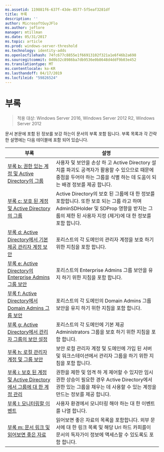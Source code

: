 ```yaml
---
ms.assetid: 119881f6-637f-43de-8577-5f5eaf3281df
title: 부록
description: ''
author: MicrosoftGuyJFlo
ms.author: joflore
manager: mtillman
ms.date: 05/31/2017
ms.topic: article
ms.prod: windows-server-threshold
ms.technology: identity-adds
ms.openlocfilehash: 74fc677c8855e1f66913102f321a1e6f46b2a698
ms.sourcegitcommit: 0d0b32c8986ba7db9536e0b8648d4ddf9b03e452
ms.translationtype: MT
ms.contentlocale: ko-KR
ms.lasthandoff: 04/17/2019
ms.locfileid: "59826524"
---
```

# <a name="appendices"></a>부록

>적용 대상: Windows Server 2016, Windows Server 2012 R2, Windows Server 2012

문서 본문에 포함 된 정보를 보강 하는이 문서의 부록 포함 됩니다. 부록 목록과 각 간략 한 설명에는 다음 테이블에 포함 되어 있습니다.  
  

|**부록**|**설명**|  
| --- | --- | 
|[부록 b: 권한 있는 계정 및 Active Directory의 그룹](../../../ad-ds/plan/security-best-practices/Appendix-B--Privileged-Accounts-and-Groups-in-Active-Directory.md)|사용자 및 보안을 손상 하 고 Active Directory 설치를 파괴도 공격자가 활용할 수 있으므로 때문에 중점을 두어야 하는 그룹을 식별 하는 데 도움이 되는 배경 정보를 제공 합니다.|  
|[부록 c: 보호 된 계정 및 Active Directory의 그룹](../../../ad-ds/plan/security-best-practices/Appendix-C--Protected-Accounts-and-Groups-in-Active-Directory.md)|Active Directory의 보호 된 그룹에 대 한 정보를 포함합니다. 또한 보호 되는 그룹 라고 하며 AdminSDHolder 및 SDProp 영향을 받지는 그룹의 제한 된 사용자 지정 (제거)에 대 한 정보를 포함 합니다.|  
|[부록 d: Active Directory에서 기본 제공 관리자 계정 보안](../../../ad-ds/plan/security-best-practices/Appendix-D--Securing-Built-In-Administrator-Accounts-in-Active-Directory.md)|포리스트의 각 도메인의 관리자 계정을 보호 하기 위한 지침을 포함 합니다.|  
|[부록 e: Active Directory의 Enterprise Admins 그룹 보안](../../../ad-ds/plan/security-best-practices/Appendix-E--Securing-Enterprise-Admins-Groups-in-Active-Directory.md)|포리스트의 Enterprise Admins 그룹 보안을 유지 하기 위한 지침을 포함 합니다.|  
|[부록 f: Active Directory에서 Domain Admins 그룹 보안](../../../ad-ds/plan/security-best-practices/Appendix-F--Securing-Domain-Admins-Groups-in-Active-Directory.md)|포리스트의 각 도메인의 Domain Admins 그룹 보안을 유지 하기 위한 지침을 포함 합니다.|  
|[부록 g: Active Directory에서 관리자 그룹의 보안 설정](../../../ad-ds/plan/security-best-practices/Appendix-G--Securing-Administrators-Groups-in-Active-Directory.md)|포리스트의 각 도메인에 기본 제공 Administrators 그룹을 보호 하기 위한 지침을 포함 합니다.|  
|[부록 h: 로컬 관리자 계정 및 그룹 보안](../../../ad-ds/plan/security-best-practices/Appendix-H--Securing-Local-Administrator-Accounts-and-Groups.md)|보안 로컬 관리자 계정 및 도메인에 가입 된 서버 및 워크스테이션에서 관리자 그룹을 하기 위한 지침을 포함 합니다.|  
|[부록 i: 보호 된 계정 및 Active Directory에서 그룹에 대 한 계정 관리](../../../ad-ds/manage/component-updates/Appendix-I--Creating-Management-Accounts-for-Protected-Accounts-and-Groups-in-Active-Directory.md)|권한을 제한 및 엄격 하 게 제어할 수 있지만 임시 권한 상승이 필요한 경우 Active Directory에서 권한 있는 그룹을 채우는 데 사용할 수 있는 계정을 만드는 정보를 제공 합니다.|   
|[부록 l: 모니터링할 이벤트](../../../ad-ds/plan/Appendix-L--Events-to-Monitor.md)|사용자 환경에서 모니터링 해야 하는 대 한 이벤트를 나열 합니다.|  
|[부록 m: 문서 링크 및 읽어보면 좋은 자료](../../../ad-ds/manage/Appendix-M--Document-Links-and-Recommended-Reading.md)|읽어보면 좋은 자료의 목록을 포함합니다. 외부 문서에 대 한 링크 목록 및 해당 Url 하드 카피를이 문서의 독자가이 정보에 액세스할 수 있도록도 포함 합니다.|  
  


